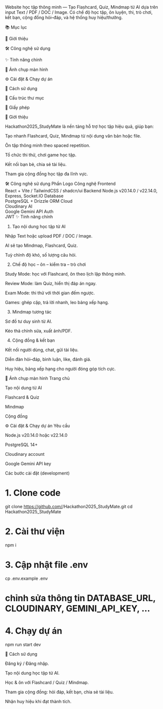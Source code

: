 Website học tập thông minh — Tạo Flashcard, Quiz, Mindmap từ AI dựa trên input Text / PDF / DOC / Image.
Có chế độ học tập, ôn luyện, thi, trò chơi, kết bạn, cộng đồng hỏi–đáp, và hệ thống huy hiệu/thưởng.

📚 Mục lục

🚀 Giới thiệu

🛠 Công nghệ sử dụng

✨ Tính năng chính

📸 Ảnh chụp màn hình

⚙️ Cài đặt & Chạy dự án

🧠 Cách sử dụng

📂 Cấu trúc thư mục

📜 Giấy phép

🚀 Giới thiệu

Hackathon2025_StudyMate là nền tảng hỗ trợ học tập hiệu quả, giúp bạn:

Tạo nhanh Flashcard, Quiz, Mindmap từ nội dung văn bản hoặc file.

Ôn tập thông minh theo spaced repetition.

Tổ chức thi thử, chơi game học tập.

Kết nối bạn bè, chia sẻ tài liệu.

Tham gia cộng đồng học tập đa lĩnh vực.

🛠 Công nghệ sử dụng
Phần	Logo	Công nghệ
Frontend	
	React + Vite / TailwindCSS / shadcn/ui
Backend	
	Node.js v20.14.0 / v22.14.0, Express, Socket.IO
Database	
	PostgreSQL + Drizzle ORM
Cloud	
	Cloudinary
AI	
	Google Gemini API
Auth	
	JWT
✨ Tính năng chính
1. Tạo nội dung học tập từ AI

Nhập Text hoặc upload PDF / DOC / Image.

AI sẽ tạo Mindmap, Flashcard, Quiz.

Tuỳ chỉnh độ khó, số lượng câu hỏi.

2. Chế độ học – ôn – kiểm tra – trò chơi

Study Mode: học với Flashcard, ôn theo lịch lặp thông minh.

Review Mode: làm Quiz, hiển thị đáp án ngay.

Exam Mode: thi thử với thời gian đếm ngược.

Games: ghép cặp, trả lời nhanh, leo bảng xếp hạng.

3. Mindmap tương tác

Sơ đồ tư duy sinh từ AI.

Kéo thả chỉnh sửa, xuất ảnh/PDF.

4. Cộng đồng & kết bạn

Kết nối người dùng, chat, gửi tài liệu.

Diễn đàn hỏi–đáp, bình luận, like, đánh giá.

Huy hiệu, bảng xếp hạng cho người đóng góp tích cực.

📸 Ảnh chụp màn hình
Trang chủ

Tạo nội dung từ AI

Flashcard & Quiz

Mindmap

Cộng đồng

⚙️ Cài đặt & Chạy dự án
Yêu cầu

Node.js v20.14.0 hoặc v22.14.0

PostgreSQL 14+

Cloudinary account

Google Gemini API key

Các bước cài đặt (development)
# 1. Clone code
git clone https://github.com/<your-username>/Hackathon2025_StudyMate.git
cd Hackathon2025_StudyMate

# 2. Cài thư viện
npm i

# 3. Cập nhật file .env
cp .env.example .env
# chỉnh sửa thông tin DATABASE_URL, CLOUDINARY, GEMINI_API_KEY, ...

# 4. Chạy dự án
npm run start dev

🧠 Cách sử dụng

Đăng ký / Đăng nhập.

Tạo nội dung học tập từ AI.

Học & ôn với Flashcard / Quiz / Mindmap.

Tham gia cộng đồng: hỏi đáp, kết bạn, chia sẻ tài liệu.

Nhận huy hiệu khi đạt thành tích.
